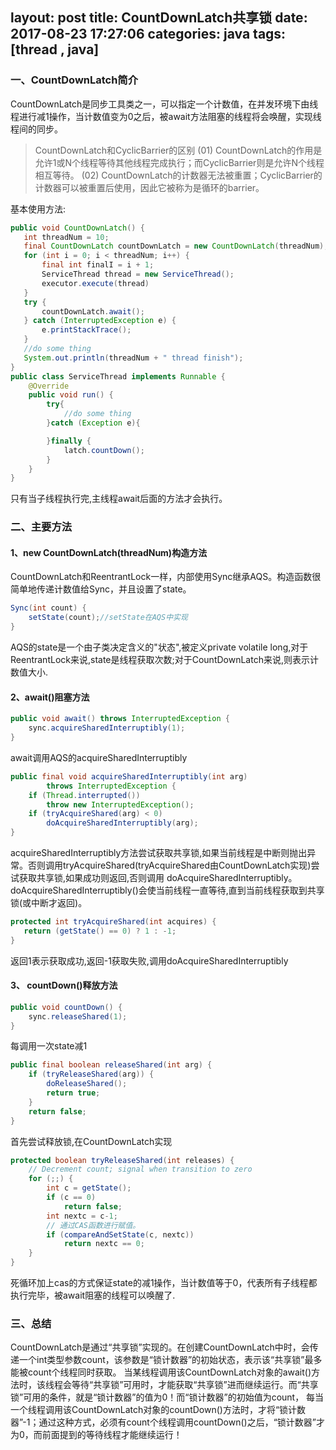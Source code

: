 layout: post
title: CountDownLatch共享锁
date: 2017-08-23 17:27:06
categories: java
tags: [thread , java]
---
### 一、CountDownLatch简介
CountDownLatch是同步工具类之一，可以指定一个计数值，在并发环境下由线程进行减1操作，当计数值变为0之后，被await方法阻塞的线程将会唤醒，实现线程间的同步。
>CountDownLatch和CyclicBarrier的区别
>(01) CountDownLatch的作用是允许1或N个线程等待其他线程完成执行；而CyclicBarrier则是允许N个线程相互等待。
>(02) CountDownLatch的计数器无法被重置；CyclicBarrier的计数器可以被重置后使用，因此它被称为是循环的barrier。

基本使用方法:
```java
public void CountDownLatch() {
   int threadNum = 10;
   final CountDownLatch countDownLatch = new CountDownLatch(threadNum);
   for (int i = 0; i < threadNum; i++) {
       final int finalI = i + 1;
       ServiceThread thread = new ServiceThread();
       executor.execute(thread)
   }
   try {
       countDownLatch.await();
   } catch (InterruptedException e) {
       e.printStackTrace();
   }
   //do some thing
   System.out.println(threadNum + " thread finish");
}
public class ServiceThread implements Runnable {
    @Override
    public void run() {
        try{
            //do some thing
        }catch (Exception e){

        }finally {
            latch.countDown();
        }
    }
}

```
只有当子线程执行完,主线程await后面的方法才会执行。
### 二、主要方法
#### 1、new CountDownLatch(threadNum)构造方法
CountDownLatch和ReentrantLock一样，内部使用Sync继承AQS。构造函数很简单地传递计数值给Sync，并且设置了state。
```java
Sync(int count) {
    setState(count);//setState在AQS中实现
}
```
AQS的state是一个由子类决定含义的"状态",被定义private volatile long,对于ReentrantLock来说,state是线程获取次数;对于CountDownLatch来说,则表示计数值大小.
#### 2、await()阻塞方法
```java
public void await() throws InterruptedException {
    sync.acquireSharedInterruptibly(1);
}
```
await调用AQS的acquireSharedInterruptibly
```java
public final void acquireSharedInterruptibly(int arg)
        throws InterruptedException {
    if (Thread.interrupted())
        throw new InterruptedException();
    if (tryAcquireShared(arg) < 0)
        doAcquireSharedInterruptibly(arg);
}
```
acquireSharedInterruptibly方法尝试获取共享锁,如果当前线程是中断则抛出异常。否则调用tryAcquireShared(tryAcquireShared由CountDownLatch实现)尝试获取共享锁,如果成功则返回,否则调用
doAcquireSharedInterruptibly。doAcquireSharedInterruptibly()会使当前线程一直等待,直到当前线程获取到共享锁(或中断才返回)。
```java
protected int tryAcquireShared(int acquires) {
   return (getState() == 0) ? 1 : -1;
}
```
返回1表示获取成功,返回-1获取失败,调用doAcquireSharedInterruptibly
#### 3、 countDown()释放方法
```java
public void countDown() {
    sync.releaseShared(1);
}
```
每调用一次state减1
```java
public final boolean releaseShared(int arg) {
    if (tryReleaseShared(arg)) {
        doReleaseShared();
        return true;
    }
    return false;
}
```
首先尝试释放锁,在CountDownLatch实现
```java
protected boolean tryReleaseShared(int releases) {
    // Decrement count; signal when transition to zero
    for (;;) {
        int c = getState();
        if (c == 0)
            return false;
        int nextc = c-1;
        // 通过CAS函数进行赋值。
        if (compareAndSetState(c, nextc))
            return nextc == 0;
    }
}
```
死循环加上cas的方式保证state的减1操作，当计数值等于0，代表所有子线程都执行完毕，被await阻塞的线程可以唤醒了.
### 三、总结
CountDownLatch是通过“共享锁”实现的。在创建CountDownLatch中时，会传递一个int类型参数count，该参数是“锁计数器”的初始状态，表示该“共享锁”最多能被count个线程同时获取。
当某线程调用该CountDownLatch对象的await()方法时，该线程会等待“共享锁”可用时，才能获取“共享锁”进而继续运行。而“共享锁”可用的条件，就是“锁计数器”的值为0！而“锁计数器”的初始值为count，
每当一个线程调用该CountDownLatch对象的countDown()方法时，才将“锁计数器”-1；通过这种方式，必须有count个线程调用countDown()之后，“锁计数器”才为0，而前面提到的等待线程才能继续运行！




